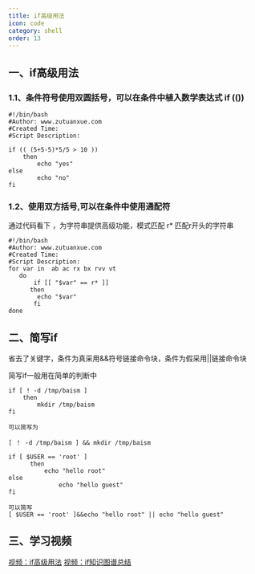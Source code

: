 ```yaml
---
title: if高级用法
icon: code
category: shell
order: 13
---
```


## 一、if高级用法

### 1.1、条件符号使用双圆括号，可以在条件中植入数学表达式 if (())

```
#!/bin/bash
#Author: www.zutuanxue.com
#Created Time:
#Script Description: 

if (( (5+5-5)*5/5 > 10 ))
    then
        echo "yes"
else
        echo "no"
fi
```

### 1.2、使用双方括号,可以在条件中使用通配符

通过代码看下 ，为字符串提供高级功能，模式匹配 r* 匹配r开头的字符串

```
#!/bin/bash
#Author: www.zutuanxue.com
#Created Time: 
#Script Description: 
for var in  ab ac rx bx rvv vt
   do
       if [[ "$var" == r* ]]
	  then
		echo "$var"
       fi
done
```

## 二、简写if

省去了关键字，条件为真采用&&符号链接命令块，条件为假采用||链接命令块

简写if一般用在简单的判断中

```
if [ ! -d /tmp/baism ]
    then
        mkdir /tmp/baism
fi

可以简写为

[ ！ -d /tmp/baism ] && mkdir /tmp/baism

if [ $USER == 'root' ]
	  then
	      echo "hello root"
else
			  echo "hello guest"
fi

可以简写
[ $USER == 'root' ]&&echo "hello root" || echo "hello guest"
```

## 三、学习视频

[视频：if高级用法](https://www.bilibili.com/video/BV1Tf4y1v7E2?p=49)
[视频：if知识图谱总结](https://www.bilibili.com/video/BV1Tf4y1v7E2?p=50)
